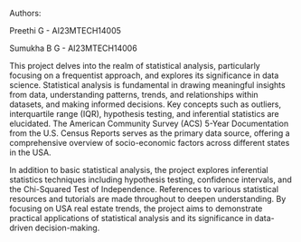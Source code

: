 Authors:

Preethi G - AI23MTECH14005

Sumukha B G - AI23MTECH14006

This project delves into the realm of statistical analysis, particularly focusing on a frequentist approach, and explores its significance in data science. Statistical analysis is fundamental in drawing meaningful insights from data, understanding patterns, trends, and relationships within datasets, and making informed decisions. Key concepts such as outliers, interquartile range (IQR), hypothesis testing, and inferential statistics are elucidated. The American Community Survey (ACS) 5-Year Documentation from the U.S. Census Reports serves as the primary data source, offering a comprehensive overview of socio-economic factors across different states in the USA.

In addition to basic statistical analysis, the project explores inferential statistics techniques including hypothesis testing, confidence intervals, and the Chi-Squared Test of Independence. References to various statistical resources and tutorials are made throughout to deepen understanding. By focusing on USA real estate trends, the project aims to demonstrate practical applications of statistical analysis and its significance in data-driven decision-making.
